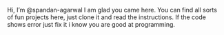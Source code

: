 Hi, I’m @spandan-agarwal
I am glad you came here.
You can find all sorts of fun projects here,
just clone it and read the instructions.
If the code shows error just fix it i know you are good at programming.
<!---
spandan-agarwal/spandan-agarwal is a ✨ special ✨ repository because its `README.md` (this file) appears on your GitHub profile.
You can click the Preview link to take a look at your changes.
--->
